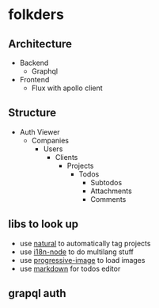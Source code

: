 # folkders

## Architecture
- Backend
	- Graphql
- Frontend
	- Flux with apollo client

## Structure
- Auth Viewer
	- Companies
		- Users
			- Clients
				- Projects
					- Todos
						- Subtodos
						- Attachments
						- Comments

## libs to look up
- use [natural](https://www.npmjs.com/package/natural) to automatically tag projects
- use [i18n-node](https://github.com/mashpie/i18n-node) to do multilang stuff
- use [progressive-image](https://github.com/craigbuckler/progressive-image.js) to load images
- use [markdown](https://github.com/markdown-it/markdown-it) for todos editor

## grapql auth
